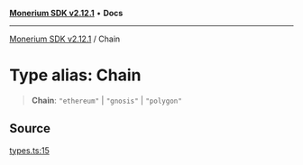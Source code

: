 [**Monerium SDK v2.12.1**](../README.md) • **Docs**

---

[Monerium SDK v2.12.1](../README.md) / Chain

# Type alias: Chain

> **Chain**: `"ethereum"` \| `"gnosis"` \| `"polygon"`

## Source

[types.ts:15](https://github.com/monerium/js-monorepo/blob/510d89096a606a615f5ce0c00a69ec9c89563e68/packages/sdk/src/types.ts#L15)
